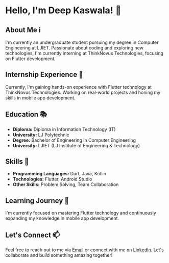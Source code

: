 # Hello, I'm Deep Kaswala! 👋

## About Me ℹ️
I'm currently an undergraduate student pursuing my degree in Computer Engineering at LJIET. Passionate about coding and exploring new technologies, I'm currently interning at ThinkNovus Technologies, focusing on Flutter development. 

## Internship Experience 💼
Currently, I'm gaining hands-on experience with Flutter technology at ThinkNovus Technologies. Working on real-world projects and honing my skills in mobile app development.

## Education 📚
- **Diploma:** Diploma in Information Technology (IT)
- **University:** LJ Polytechnic
- **Degree:** Bachelor of Engineering in Computer Engineering
- **University:** LJIET (LJ Institute of Engineering & Technology)

## Skills 🚀
- **Programming Languages:** Dart, Java, Kotlin  
- **Technologies:** Flutter, Android Studio
- **Other Skills:** Problem Solving, Team Collaboration


## Learning Journey 🌱
I'm currently focused on mastering Flutter technology and continuously expanding my knowledge in mobile app development.

## Let's Connect 📫
Feel free to reach out to me via [Email](mailto:deepkaswala@gmail.com) or connect with me on [LinkedIn](https://www.linkedin.com/in/deep-kaswala). Let's collaborate and build something amazing together!

